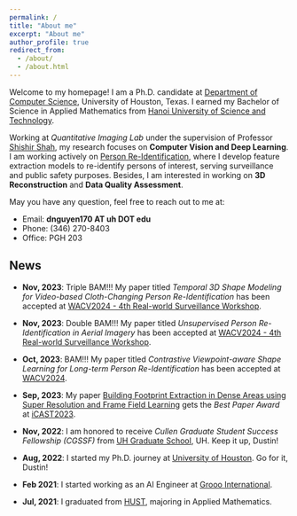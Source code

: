 ```yaml
---
permalink: /
title: "About me"
excerpt: "About me"
author_profile: true
redirect_from: 
  - /about/
  - /about.html
---
```


Welcome to my homepage! I am a Ph.D. candidate at [Department of Computer Science](https://cs.uh.edu), University of Houston, Texas. I earned my Bachelor of Science in Applied Mathematics from [Hanoi University of Science and Technology](https://hust.edu.vn/).

Working at *Quantitative Imaging Lab* under the supervision of Professor [Shishir Shah](https://scholar.google.com/citations?user=gJ3JGSsAAAAJ&hl=en), my research focuses on **Computer Vision and Deep Learning**. I am working actively on [Person Re-Identification](https://paperswithcode.com/task/person-re-identification#:~:text=It%20involves%20detecting%20and%20tracking,a%20robust%20and%20efficient%20manner.), where I develop feature extraction models to re-identify persons of interest, serving surveillance and public safety purposes. Besides, I am interested in working on **3D Reconstruction** and **Data Quality Assessment**.

May you have any question, feel free to reach out to me at:
- Email: **dnguyen170 AT uh DOT edu**
- Phone: (346) 270-8403
- Office: PGH 203

## News
- **Nov, 2023**: Triple BAM!!! My paper titled *Temporal 3D Shape Modeling for Video-based Cloth-Changing Person Re-Identification* has been accepted at [WACV2024 - 4th Real-world Surveillance Workshop](https://vap.aau.dk/rws-wacv2024/).
- **Nov, 2023**: Double BAM!!! My paper titled *Unsupervised Person Re-Identification in Aerial Imagery* has been accepted at [WACV2024 - 4th Real-world Surveillance Workshop](https://vap.aau.dk/rws-wacv2024/).
- **Oct, 2023**: BAM!!! My paper titled *Contrastive Viewpoint-aware Shape Learning for Long-term Person Re-Identification* has been accepted at [WACV2024](https://wacv2024.thecvf.com/).
- **Sep, 2023**: My paper [Building Footprint Extraction in Dense Areas using Super Resolution and Frame Field Learning](https://arxiv.org/abs/2309.01656) gets the *Best Paper Award* at [iCAST2023](https://icast-2023.github.io/).

- **Nov, 2022**: I am honored to receive *Cullen Graduate Student Success Fellowship (CGSSF)* from [UH Graduate School](https://www.uh.edu/graduate-school), UH. Keep it up, Dustin!
- **Aug, 2022**: I started my Ph.D. journey at [University of Houston](https://uh.edu). Go for it, Dustin! 
- **Feb 2021**: I started working as an AI Engineer at [Grooo International](https://grooo.vn/en).
- **Jul, 2021**: I graduated from [HUST](https://hust.edu.vn/), majoring in Applied Mathematics.
